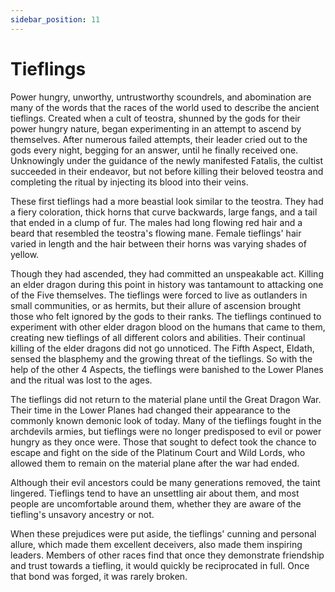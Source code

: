 ```yaml
---
sidebar_position: 11
---
```


# Tieflings

Power hungry, unworthy, untrustworthy scoundrels, and abomination are many of the words that the races of the world used to describe the ancient tieflings. Created when a cult of teostra, shunned by the gods for their power hungry nature, began experimenting in an attempt to ascend by themselves. After numerous failed attempts, their leader cried out to the gods every night, begging for an answer, until he finally received one. Unknowingly under the guidance of the newly manifested Fatalis, the cultist succeeded in their endeavor, but not before killing their beloved teostra and completing the ritual by injecting its blood into their veins.

These first tieflings had a more beastial look similar to the
teostra. They had a fiery coloration, thick horns that curve
backwards, large fangs, and a tail that ended in a clump of
fur. The males had long flowing red hair and a beard that
resembled the teostra's flowing mane. Female tieflings' hair
varied in length and the hair between their horns was varying
shades of yellow.

Though they had ascended, they had committed an unspeakable act. Killing an elder dragon during this point in history was tantamount to attacking one of the Five themselves. The tieflings were forced to live as outlanders in small communities, or as hermits, but their allure of ascension brought those who felt ignored by the gods to their ranks. The tieflings continued to experiment with other elder dragon blood on the humans that came to them, creating new tieflings of all different colors and abilities. Their continual killing of the elder dragons did not go unnoticed. The Fifth Aspect, Eldath, sensed the blasphemy and the growing threat of the tieflings. So with the help of the other 4 Aspects, the tieflings were banished to the Lower Planes and the ritual was lost to the ages.

The tieflings did not return to the material plane until the Great Dragon War. Their time in the Lower Planes had changed their appearance to the commonly known demonic look of today. Many of the tieflings fought in the archdevils armies, but tieflings were no longer predisposed to evil or power hungry as they once were. Those that sought to defect took the chance to escape and fight on the side of the Platinum Court and Wild Lords, who allowed them to remain on the material plane after the war had ended.

Although their evil ancestors could be many generations removed, the taint lingered. Tieflings tend to have an unsettling air about them, and most people are uncomfortable around them, whether they are aware of the tiefling's unsavory ancestry or not.

When these prejudices were put aside, the tieflings' cunning and personal allure, which made them excellent deceivers, also made them inspiring leaders. Members of other races find that once they demonstrate friendship and trust towards a tiefling, it would quickly be reciprocated in full. Once that bond was forged, it was rarely broken.